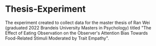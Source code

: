 # Thesis-Experiment
The experiment created to collect data for the master thesis of Ran Wei (graduated 2022 Brandeis University Masters in Psychology) titled "The Effect of Eating Observation on the Observer's Attention Bias Towards Food-Related Stimuli Moderated by Trait Empathy". 
